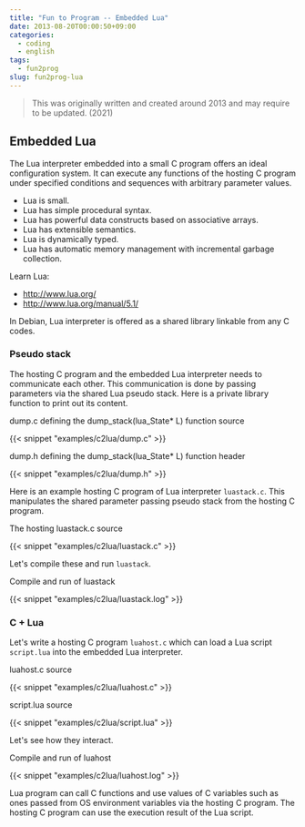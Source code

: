 ```yaml
---
title: "Fun to Program -- Embedded Lua"
date: 2013-08-20T00:00:50+09:00
categories:
  - coding
  - english
tags:
  - fun2prog
slug: fun2prog-lua
---
```


> This was originally written and created around 2013 and may require to be
> updated. (2021)

## Embedded Lua

The Lua interpreter embedded into a small C program offers an ideal
configuration system.  It can execute any functions of the hosting C program
under specified conditions and sequences with arbitrary parameter values.

* Lua is small.
* Lua has simple procedural syntax.
* Lua has powerful data constructs based on associative arrays. 
* Lua has extensible semantics.
* Lua is dynamically typed.
* Lua has automatic memory management with incremental garbage collection.

Learn Lua:

* http://www.lua.org/ 
* http://www.lua.org/manual/5.1/

In Debian, Lua interpreter is offered as a shared library linkable from any C
codes.

### Pseudo stack

The hosting C program and the embedded Lua interpreter needs to communicate
each other.  This communication is done by passing parameters via the shared
Lua pseudo stack.  Here is a private library function to print out its content.

dump.c defining the dump_stack(lua_State* L) function source


{{< snippet "examples/c2lua/dump.c" >}}


dump.h defining the dump_stack(lua_State* L) function header


{{< snippet "examples/c2lua/dump.h" >}}


Here is an example hosting C program of Lua interpreter `luastack.c`.  This
manipulates the shared parameter passing pseudo stack from the hosting C
program.

The hosting luastack.c source


{{< snippet "examples/c2lua/luastack.c" >}}


Let's compile these and run `luastack`.

Compile and run of luastack

{{< snippet "examples/c2lua/luastack.log" >}}


### C + Lua

Let's write a hosting C program `luahost.c` which can load a Lua script
`script.lua` into the embedded Lua interpreter.

luahost.c source


{{< snippet "examples/c2lua/luahost.c" >}}


script.lua source


{{< snippet "examples/c2lua/script.lua" >}}


Let's see how they interact.

Compile and run of luahost

{{< snippet "examples/c2lua/luahost.log" >}}


Lua program can call C functions and use values of C variables such as ones
passed from OS environment variables via the hosting C program.  The hosting C
program can use the execution result of the Lua script.

<!-- Lua SWIG LuaJIT FFI http://luajit.org/ -->

<!-- vim: set sw=2 sts=2 ai si et tw=79 ft=markdown: -->
